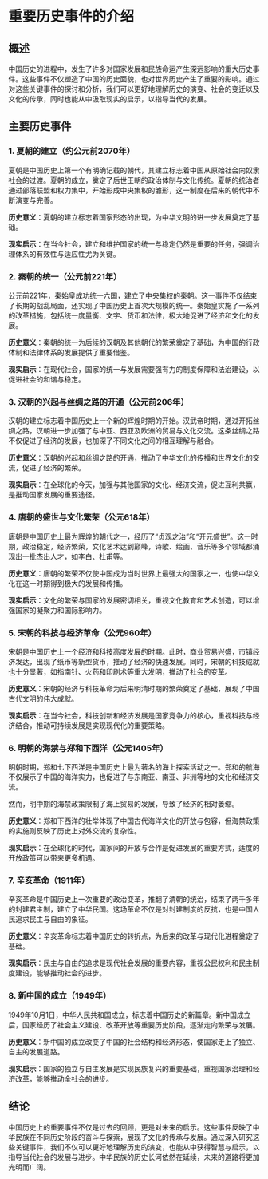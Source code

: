 # 重要历史事件的介绍

## 概述

中国历史的进程中，发生了许多对国家发展和民族命运产生深远影响的重大历史事件。这些事件不仅塑造了中国的历史面貌，也对世界历史产生了重要的影响。通过对这些关键事件的探讨和分析，我们可以更好地理解历史的演变、社会的变迁以及文化的传承，同时也能从中汲取现实的启示，以指导当代的发展。

## 主要历史事件

### 1. 夏朝的建立（约公元前2070年）

夏朝是中国历史上第一个有明确记载的朝代，其建立标志着中国从原始社会向奴隶社会的过渡。夏朝的成立，奠定了后世王朝的政治体制与文化传统。夏朝的统治者通过部落联盟和权力集中，开始形成中央集权的雏形，这一制度在后来的朝代中不断演变与完善。

**历史意义**：夏朝的建立标志着国家形态的出现，为中华文明的进一步发展奠定了基础。

**现实启示**：在当今社会，建立和维护国家的统一与稳定仍然是重要的任务，强调治理体系的有效性与适应性尤为关键。

### 2. 秦朝的统一（公元前221年）

公元前221年，秦始皇成功统一六国，建立了中央集权的秦朝。这一事件不仅结束了长期的战乱局面，还实现了中国历史上首次大规模的统一。秦始皇实施了一系列的改革措施，包括统一度量衡、文字、货币和法律，极大地促进了经济和文化的发展。

**历史意义**：秦朝的统一为后续的汉朝及其他朝代的繁荣奠定了基础，为中国的行政体制和法律体系的发展提供了重要借鉴。

**现实启示**：在现代社会，国家的统一与发展需要强有力的制度保障和法治建设，以促进社会的和谐与稳定。

### 3. 汉朝的兴起与丝绸之路的开通（公元前206年）

汉朝的建立标志着中国历史上一个新的辉煌时期的开始。汉武帝时期，通过开拓丝绸之路，汉朝进一步加强了与中亚、西亚及欧洲的贸易与文化交流。这条丝绸之路不仅促进了经济的发展，也加深了不同文化之间的相互理解与融合。

**历史意义**：汉朝的兴起和丝绸之路的开通，推动了中华文化的传播和世界文化的交流，促进了经济的繁荣。

**现实启示**：在全球化的今天，加强与其他国家的文化、经济交流，促进互利共赢，是推动国家发展的重要途径。

### 4. 唐朝的盛世与文化繁荣（公元618年）

唐朝是中国历史上最为辉煌的朝代之一，经历了“贞观之治”和“开元盛世”。这一时期，政治稳定，经济繁荣，文化艺术达到巅峰，诗歌、绘画、音乐等多个领域都涌现出一批杰出人才，如李白、杜甫等。

**历史意义**：唐朝的繁荣不仅使中国成为当时世界上最强大的国家之一，也使中华文化在这一时期得到极大的发展和传播。

**现实启示**：文化的繁荣与国家的发展密切相关，重视文化教育和艺术创造，可以增强国家的凝聚力和国际影响力。

### 5. 宋朝的科技与经济革命（公元960年）

宋朝是中国历史上一个经济和科技高度发展的时期。此时，商业贸易兴盛，市镇经济发达，出现了纸币等新型货币，推动了经济的快速发展。同时，宋朝的科技成就也十分显著，如指南针、火药和印刷术等重大发明，推动了社会的变革。

**历史意义**：宋朝的经济与科技革命为后来明清时期的繁荣奠定了基础，展现了中国古代文明的伟大成就。

**现实启示**：在当今社会，科技创新和经济发展是国家竞争力的核心，重视科技与经济结合，推动可持续发展是实现现代化的重要策略。

### 6. 明朝的海禁与郑和下西洋（公元1405年）

明朝时期，郑和七下西洋是中国历史上最为著名的海上探索活动之一。郑和的航海不仅展示了中国的海洋实力，也促进了与东南亚、南亚、非洲等地的文化和经济交流。

然而，明中期的海禁政策限制了海上贸易的发展，导致了经济的相对萎缩。

**历史意义**：郑和下西洋的壮举体现了中国古代海洋文化的开放与包容，但海禁政策的实施则反映了历史上对外交流的复杂性。

**现实启示**：在全球化的时代，国家间的开放与合作是促进发展的重要方式，适度的开放政策可以带来更多机遇。

### 7. 辛亥革命（1911年）

辛亥革命是中国历史上一次重要的政治变革，推翻了清朝的统治，结束了两千多年的封建君主制，建立了中华民国。这场革命不仅是对封建制度的反抗，也是中国人民追求民主与自由的象征。

**历史意义**：辛亥革命标志着中国历史的转折点，为后来的改革与现代化进程奠定了基础。

**现实启示**：民主与自由的追求是现代社会发展的重要内容，重视公民权利和民主制度建设，能够推动社会的进步。

### 8. 新中国的成立（1949年）

1949年10月1日，中华人民共和国成立，标志着中国历史的新篇章。新中国成立后，国家经历了社会主义建设、改革开放等重要历史阶段，逐渐走向繁荣与发展。

**历史意义**：新中国的成立改变了中国的社会结构和经济形态，使国家走上了独立、自主的发展道路。

**现实启示**：国家的独立与自主发展是实现民族复兴的重要基础，重视国家治理和经济改革，能够推动全社会的进步。

## 结论

中国历史上的重要事件不仅是过去的回顾，更是对未来的启示。这些事件反映了中华民族在不同历史阶段的奋斗与探索，展现了文化的传承与发展。通过深入研究这些关键事件，我们不仅可以更好地理解历史的演变，也能从中获得智慧与启示，以指导当代社会的发展与进步。中华民族的历史长河依然在延续，未来的道路将更加光明而广阔。